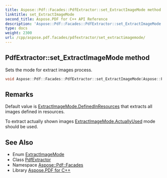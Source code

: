 ```yaml
---
title: Aspose::Pdf::Facades::PdfExtractor::set_ExtractImageMode method
linktitle: set_ExtractImageMode
second_title: Aspose.PDF for C++ API Reference
description: 'Aspose::Pdf::Facades::PdfExtractor::set_ExtractImageMode method. Sets the mode for extract images process in C++.'
type: docs
weight: 2300
url: /cpp/aspose.pdf.facades/pdfextractor/set_extractimagemode/
---
```

## PdfExtractor::set_ExtractImageMode method


Sets the mode for extract images process.

```cpp
void Aspose::Pdf::Facades::PdfExtractor::set_ExtractImageMode(Aspose::Pdf::ExtractImageMode value)
```

## Remarks


Default value is [ExtractImageMode.DefinedInResources](../../../aspose.pdf/extractimagemode/) that extracts all images defined in resources.

To extract actually shown images [ExtractImageMode.ActuallyUsed](../../../aspose.pdf/extractimagemode/) mode should be used. 
## See Also

* Enum [ExtractImageMode](../../../aspose.pdf/extractimagemode/)
* Class [PdfExtractor](../)
* Namespace [Aspose::Pdf::Facades](../../)
* Library [Aspose.PDF for C++](../../../)
